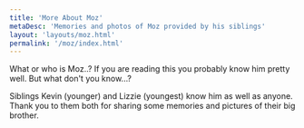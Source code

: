 ```yaml
---
title: 'More About Moz'
metaDesc: 'Memories and photos of Moz provided by his siblings'
layout: 'layouts/moz.html'
permalink: '/moz/index.html'
---
```


What or who is Moz..? If you are reading this you probably know him pretty well. But what don't you know...?

Siblings Kevin (younger) and Lizzie (youngest) know him as well as anyone. Thank you to them both for sharing some memories and pictures of their big brother.
